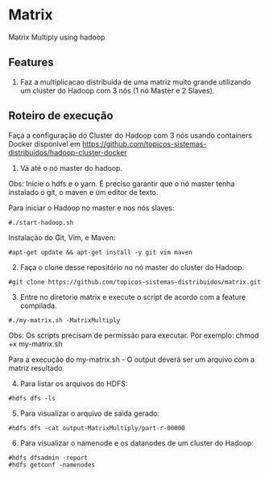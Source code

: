 # Matrix
Matrix Multiply using hadoop

Features
---
1. Faz a multiplicacao distribuida de uma matriz muito grande utilizando um cluster do Hadoop com 3 nós (1 nó Master e 2 Slaves).

Roteiro de execução
---
Faça a configuração do Cluster do Hadoop com 3 nós usando containers Docker disponível em https://github.com/topicos-sistemas-distribuidos/hadoop-cluster-docker

1. Vá até o nó master do hadoop. 

Obs: Inicie o hdfs e o yarn. É preciso garantir que o nó master tenha instalado o git, o maven e um editor de texto.  

Para iniciar o Hadoop no master e nos nós slaves:
```
#./start-hadoop.sh
```
Instalação do Git, Vim, e Maven:
```
#apt-get update && apt-get install -y git vim maven
```

2. Faça o clone desse repositório no nó master do cluster do Hadoop.
```
#git clone https://github.com/topicos-sistemas-distribuidos/matrix.git
```

3. Entre no diretorio matrix e execute o script de acordo com a feature compilada.
```
#./my-matrix.sh -MatrixMultiply
```
Obs: Os scripts precisam de permissão para executar. Por exemplo: chmod +x my-matrix.sh

Para a execução do my-matrix.sh - O output deverá ser um arquivo com a matriz resultado

4. Para listar os arquivos do HDFS:
```
#hdfs dfs -ls
```

5. Para visualizar o arquivo de saida gerado: 
```
#hdfs dfs -cat output-MatrixMultiply/part-r-00000
```

6. Para visualizar o namenode e os datanodes de um cluster do Hadoop:
```
#hdfs dfsadmin -report
#hdfs getconf -namenodes
```
